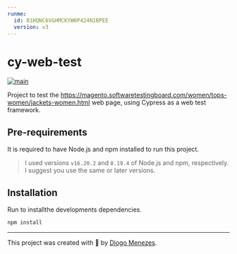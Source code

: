 ```yaml
---
runme:
  id: 01HQNC6VGHMCKYW0P424N1BPEE
  version: v3
---
```


# cy-web-test

[![main](https://github.com/menezesds/qa-web-softwaretestingboard-cypress/actions/workflows/ci.yml/badge.svg)](https://github.com/menezesds/qa-web-softwaretestingboard-cypress/actions)

Project to test the https://magento.softwaretestingboard.com/women/tops-women/jackets-women.html web page, using Cypress as a web test framework.

## Pre-requirements

It is required to have Node.js and npm installed to run this project.

> I used versions `v16.20.2` and `8.19.4` of Node.js and npm, respectively. I suggest you use the same or later versions.

## Installation

Run to installthe developments dependencies.

```sh {"id":"01HQNF63C26VHBCQ4DDZ1JFE2X"}
npm install
```

---

This project was created with 💚 by [Diogo Menezes](https://github.com/menezesds).